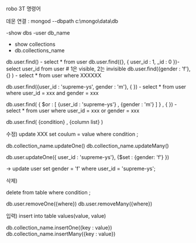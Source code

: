 robo 3T 명령어

데몬 연결 : mongod --dbpath c:\mongo\data\db



-show dbs
-user db_name

- show collections
- db.collections_name


db.user.find() - select * from user
db.user.find({}, { user_id : 1, _id : 0 })- select user_id from user  # 1은 visible, 2는 invisible
db.user.find({gender : 'f'}, {} ) - select * from user where XXXXXX

db.user.find({user_id : 'supreme-ys', gender : 'm'}, { }) - select * from user where user_id = xxx and gender = xxx

db.user.find( { $or :  [ {user_id : 'supreme-ys'} , {gender : 'm'} ] } , { }) - select * from user where user_id = xxx or gender = xxx

db.user.find( {condition} , {column list} ) 


수정) 
update XXX
set coulum = value
where condition ;

db.collection_name.updateOne()
db.collection_name.updateMany()

db.user.updateOne({ user_id : 'supreme-ys'}, {$set : {gender: 'f'} })

->
update user
set gender = 'f'
where user_id = 'supreme-ys';



삭제)

delete from table
where condition ;

db.user.removeOne({where})
db.user.removeMany({where})

입력)
insert into table values(value, value)

db.collection_name.insertOne({key : value})
db.collection_name.insertMany({key : value})